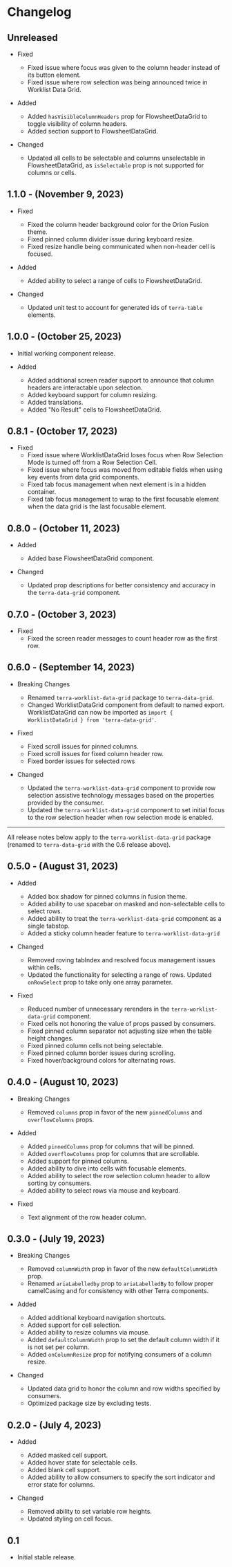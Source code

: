 # Changelog

## Unreleased

* Fixed
  * Fixed issue where focus was given to the column header instead of its button element.
  * Fixed issue where row selection was being announced twice in Worklist Data Grid.

* Added
  * Added `hasVisibleColumnHeaders` prop for FlowsheetDataGrid to toggle visibility of column headers.
  * Added section support to FlowsheetDataGrid.

* Changed
  * Updated all cells to be selectable and columns unselectable in FlowsheetDataGrid, as `isSelectable` prop is not supported for columns or cells.

## 1.1.0 - (November 9, 2023)

* Fixed
  * Fixed the column header background color for the Orion Fusion theme.
  * Fixed pinned column divider issue during keyboard resize.
  * Fixed resize handle being communicated when non-header cell is focused.

* Added
  * Added ability to select a range of cells to FlowsheetDataGrid.

* Changed
  * Updated unit test to account for generated ids of `terra-table` elements.

## 1.0.0 - (October 25, 2023)
* Initial working component release.

* Added
  * Added additional screen reader support to announce that column headers are interactable upon selection.
  * Added keyboard support for column resizing.
  * Added translations.
  * Added "No Result" cells to FlowsheetDataGrid.

## 0.8.1 - (October 17, 2023)

* Fixed
  * Fixed issue where WorklistDataGrid loses focus when Row Selection Mode is turned off from a Row Selection Cell.
  * Fixed issue where focus was moved from editable fields when using key events from data grid components.
  * Fixed tab focus management when next element is in a hidden container.
  * Fixed tab focus management to wrap to the first focusable element when the data grid is the last focusable element.

## 0.8.0 - (October 11, 2023)

* Added
  * Added base FlowsheetDataGrid component.

* Changed
  * Updated prop descriptions for better consistency and accuracy in the `terra-data-grid` component.

## 0.7.0 - (October 3, 2023)

* Fixed
  * Fixed the screen reader messages to count header row as the first row.

## 0.6.0 - (September 14, 2023)

* Breaking Changes
  * Renamed `terra-worklist-data-grid` package to `terra-data-grid`.
  * Changed WorklistDataGrid component from default to named export. WorklistDataGrid can now be imported as `import { WorklistDataGrid } from 'terra-data-grid'`.

* Fixed
  * Fixed scroll issues for pinned columns.
  * Fixed scroll issues for fixed column header row.
  * Fixed border issues for selected rows

* Changed
  * Updated the `terra-worklist-data-grid` component to provide row selection assistive technology messages based on the properties provided by the consumer.
  * Updated the `terra-worklist-data-grid` component to set initial focus to the row selection header when row selection mode is enabled.

___
All release notes below apply to the `terra-worklist-data-grid` package (renamed to `terra-data-grid` with the 0.6 release above).

## 0.5.0 - (August 31, 2023)

* Added
  * Added box shadow for pinned columns in fusion theme.
  * Added ability to use spacebar on masked and non-selectable cells to select rows.
  * Added ability to treat the `terra-worklist-data-grid` component as a single tabstop.
  * Added a sticky column header feature to `terra-worklist-data-grid`

* Changed
  * Removed roving tabIndex and resolved focus management issues within cells.
  * Updated the functionality for selecting a range of rows. Updated `onRowSelect` prop to take only one array parameter.

* Fixed
  * Reduced number of unnecessary rerenders in the `terra-worklist-data-grid` component.
  * Fixed cells not honoring the value of props passed by consumers.
  * Fixed pinned column separator not adjusting size when the table height changes.
  * Fixed pinned column cells not being selectable.
  * Fixed pinned column border issues during scrolling.
  * Fixed hover/background colors for alternating rows.

## 0.4.0 - (August 10, 2023)

* Breaking Changes
  * Removed `columns` prop in favor of the new `pinnedColumns` and `overflowColumns` props.

* Added
  * Added `pinnedColumns` prop for columns that will be pinned.
  * Added `overflowColumns` prop for columns that are scrollable.
  * Added support for pinned columns.
  * Added ability to dive into cells with focusable elements.
  * Added ability to select the row selection column header to allow sorting by consumers.
  * Added ability to select rows via mouse and keyboard.

* Fixed
  * Text alignment of the row header column.

## 0.3.0 - (July 19, 2023)

* Breaking Changes
  * Removed `columnWidth` prop in favor of the new `defaultColumnWidth` prop.
  * Renamed `ariaLabelledby` prop to `ariaLabelledBy` to follow proper camelCasing and for consistency with other Terra components.

* Added
  * Added additional keyboard navigation shortcuts.
  * Added support for cell selection.
  * Added ability to resize columns via mouse.
  * Added `defaultColumnWidth` prop to set the default column width if it is not set per column.
  * Added `onColumnResize` prop for notifying consumers of a column resize.

* Changed
  * Updated data grid to honor the column and row widths specified by consumers.
  * Optimized package size by excluding tests.

## 0.2.0 - (July 4, 2023)

* Added
  * Added masked cell support.
  * Added hover state for selectable cells.
  * Added blank cell support.
  * Added ability to allow consumers to specify the sort indicator and error state for columns.

* Changed
  * Removed ability to set variable row heights.
  * Updated styling on cell focus.

## 0.1
  * Initial stable release.
